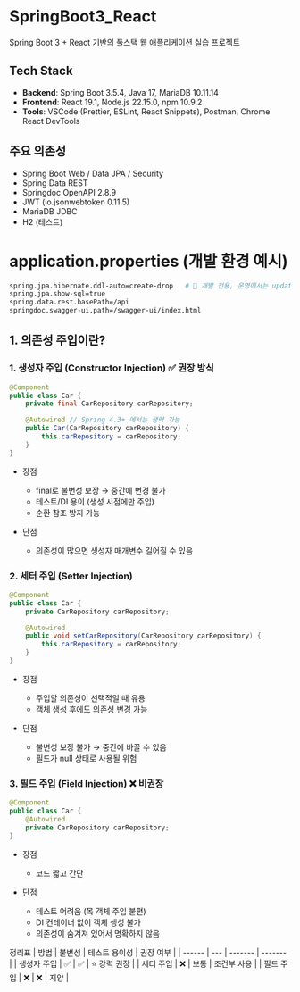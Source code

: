 # SpringBoot3_React
Spring Boot 3 + React 기반의 풀스택 웹 애플리케이션 실습 프로젝트

## Tech Stack
- **Backend**: Spring Boot 3.5.4, Java 17, MariaDB 10.11.14
- **Frontend**: React 19.1, Node.js 22.15.0, npm 10.9.2
- **Tools**: VSCode (Prettier, ESLint, React Snippets), Postman, Chrome React DevTools

## 주요 의존성
- Spring Boot Web / Data JPA / Security
- Spring Data REST
- Springdoc OpenAPI 2.8.9
- JWT (io.jsonwebtoken 0.11.5)
- MariaDB JDBC
- H2 (테스트)

# application.properties (개발 환경 예시)
```bash
spring.jpa.hibernate.ddl-auto=create-drop   # 🚨 개발 전용, 운영에서는 update/validate 권장
spring.jpa.show-sql=true
spring.data.rest.basePath=/api
springdoc.swagger-ui.path=/swagger-ui/index.html
```

## 1. 의존성 주입이란?

### 1. 생성자 주입 (Constructor Injection) ✅ 권장 방식

```java
@Component
public class Car {
    private final CarRepository carRepository;

    @Autowired // Spring 4.3+ 에서는 생략 가능
    public Car(CarRepository carRepository) {
        this.carRepository = carRepository;
    }
}
```

- 장점

  - final로 불변성 보장 → 중간에 변경 불가
  - 테스트/DI 용이 (생성 시점에만 주입)
  - 순환 참조 방지 가능

- 단점
  - 의존성이 많으면 생성자 매개변수 길어질 수 있음

### 2. 세터 주입 (Setter Injection)

```java
@Component
public class Car {
    private CarRepository carRepository;

    @Autowired
    public void setCarRepository(CarRepository carRepository) {
        this.carRepository = carRepository;
    }
}
```

- 장점

  - 주입할 의존성이 선택적일 때 유용
  - 객체 생성 후에도 의존성 변경 가능

- 단점
  - 불변성 보장 불가 → 중간에 바꿀 수 있음
  - 필드가 null 상태로 사용될 위험

### 3. 필드 주입 (Field Injection) ❌ 비권장

```java
@Component
public class Car {
    @Autowired
    private CarRepository carRepository;
}
```

- 장점

  - 코드 짧고 간단

- 단점
  - 테스트 어려움 (목 객체 주입 불편)
  - DI 컨테이너 없이 객체 생성 불가
  - 의존성이 숨겨져 있어서 명확하지 않음

정리표
| 방법 | 불변성 | 테스트 용이성 | 권장 여부 |
| ------ | --- | ------- | ------- |
| 생성자 주입 | ✅ | ✅ | ⭐ 강력 권장 |
| 세터 주입 | ❌ | 보통 | 조건부 사용 |
| 필드 주입 | ❌ | ❌ | 지양 |

